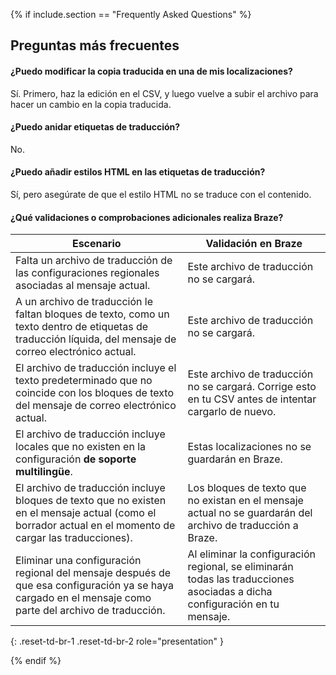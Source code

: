 {% if include.section == "Frequently Asked Questions" %}

## Preguntas más frecuentes

#### ¿Puedo modificar la copia traducida en una de mis localizaciones?
Sí. Primero, haz la edición en el CSV, y luego vuelve a subir el archivo para hacer un cambio en la copia traducida.

#### ¿Puedo anidar etiquetas de traducción?
No.

#### ¿Puedo añadir estilos HTML en las etiquetas de traducción?
Sí, pero asegúrate de que el estilo HTML no se traduce con el contenido.

#### ¿Qué validaciones o comprobaciones adicionales realiza Braze?

| Escenario                                                                                                                                                 | Validación en Braze                                                                                            |
|----------------------------------------------------------------------------------------------------------------------------------------------------------|----------------------------------------------------------------------------------------------------------------|
| Falta un archivo de traducción de las configuraciones regionales asociadas al mensaje actual.                                                                               | Este archivo de traducción no se cargará.                                                                       |
| A un archivo de traducción le faltan bloques de texto, como un texto dentro de etiquetas de traducción líquida, del mensaje de correo electrónico actual.                                | Este archivo de traducción no se cargará.                                                                       |
| El archivo de traducción incluye el texto predeterminado que no coincide con los bloques de texto del mensaje de correo electrónico actual.                                          | Este archivo de traducción no se cargará. Corrige esto en tu CSV antes de intentar cargarlo de nuevo.               |
| El archivo de traducción incluye locales que no existen en la configuración **de soporte multilingüe**.                                                           | Estas localizaciones no se guardarán en Braze.                                                                      |
| El archivo de traducción incluye bloques de texto que no existen en el mensaje actual (como el borrador actual en el momento de cargar las traducciones). | Los bloques de texto que no existan en el mensaje actual no se guardarán del archivo de traducción a Braze. |
| Eliminar una configuración regional del mensaje después de que esa configuración ya se haya cargado en el mensaje como parte del archivo de traducción.                           | Al eliminar la configuración regional, se eliminarán todas las traducciones asociadas a dicha configuración en tu mensaje.                   |
{: .reset-td-br-1 .reset-td-br-2 role="presentation" }

{% endif %}